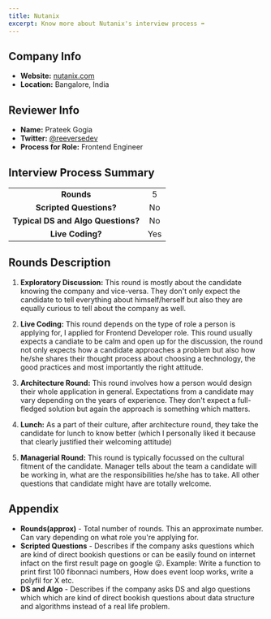 ```yaml
---
title: Nutanix
excerpt: Know more about Nutanix's interview process ➡️
---
```


## Company Info

- **Website:** [nutanix.com](https://nutanix.com)
- **Location:** Bangalore, India

## Reviewer Info
- **Name:** Prateek Gogia
- **Twitter:** [@reeversedev](https://twitter.com/reeversedev)
- **Process for Role:** Frontend Engineer

## Interview Process Summary

|                                    |       |
| :--------------------------------: | :---: |
|             **Rounds**             |   5   |
|      **Scripted Questions?**       |  No   |
| **Typical DS and Algo Questions?** |  No   |
|          **Live Coding?**          |  Yes  |

## Rounds Description

1. **Exploratory Discussion:** This round is mostly about the candidate knowing the company and vice-versa. They don't only expect the candidate to tell everything about himself/herself but also they are equally curious to tell about the company as well.
2. **Live Coding:** This round depends on the type of role a person is applying for, I applied for Frontend Developer role. This round usually expects a candiate to be calm and open up for the discussion, the round not only expects how a candidate approaches a problem but also how he/she shares their thought process about choosing a technology, the good practices and most importantly the right attitude.
3. **Architecture Round:** This round involves how a person would design their whole application in general. Expectations from a candidate may vary depending on the years of experience. They don't expect a full-fledged solution but again the approach is something which matters.

4. **Lunch:** As a part of their culture, after architecture round, they take the candidate for lunch to know better (which I personally liked it because that clearly justified their welcoming attitude)

5. **Managerial Round:** This round is typically focussed on the cultural fitment of the candidate. Manager tells about the team a candidate will be working in, what are the responsibilities he/she has to take. All other questions that candidate might have are totally welcome. 

## Appendix

- **Rounds(approx)** - Total number of rounds. This an approximate number. Can vary depending on what role you're applying for.
- **Scripted Questions** - Describes if the company asks questions which are kind of direct bookish questions or can be easily found on internet infact on the first result page on google 😛. Example: Write a function to print first 100 fibonnaci numbers, How does event loop works, write a polyfil for X etc.
- **DS and Algo** - Describes if the company asks DS and algo questions which which are kind of direct bookish questions about data structure and algorithms instead of a real life problem.
